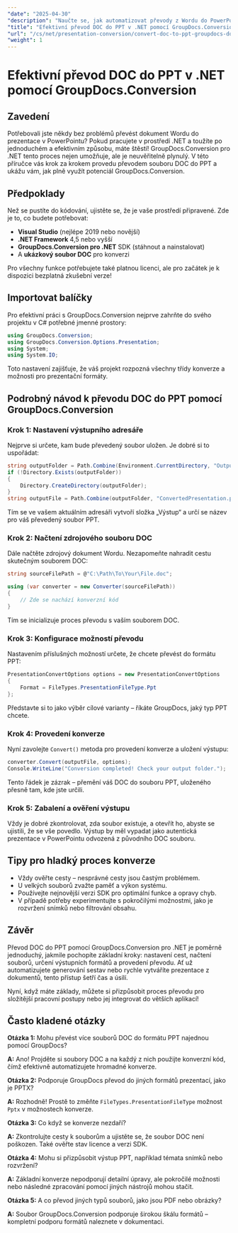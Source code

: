 ```yaml
---
"date": "2025-04-30"
"description": "Naučte se, jak automatizovat převody z Wordu do PowerPointu pomocí nástroje GroupDocs.Conversion pro .NET. Zjednodušte si pracovní postupy s dokumenty pomocí tohoto podrobného průvodce."
"title": "Efektivní převod DOC do PPT v .NET pomocí GroupDocs.Conversion – Komplexní průvodce"
"url": "/cs/net/presentation-conversion/convert-doc-to-ppt-groupdocs-dotnet/"
"weight": 1
---
```


# Efektivní převod DOC do PPT v .NET pomocí GroupDocs.Conversion

## Zavedení

Potřebovali jste někdy bez problémů převést dokument Wordu do prezentace v PowerPointu? Pokud pracujete v prostředí .NET a toužíte po jednoduchém a efektivním způsobu, máte štěstí! GroupDocs.Conversion pro .NET tento proces nejen umožňuje, ale je neuvěřitelně plynulý. V této příručce vás krok za krokem provedu převodem souboru DOC do PPT a ukážu vám, jak plně využít potenciál GroupDocs.Conversion.


## Předpoklady

Než se pustíte do kódování, ujistěte se, že je vaše prostředí připravené. Zde je to, co budete potřebovat:

- **Visual Studio** (nejlépe 2019 nebo novější)
- **.NET Framework** 4,5 nebo vyšší
- **GroupDocs.Conversion pro .NET** SDK (stáhnout a nainstalovat)
- A **ukázkový soubor DOC** pro konverzi

Pro všechny funkce potřebujete také platnou licenci, ale pro začátek je k dispozici bezplatná zkušební verze!


## Importovat balíčky

Pro efektivní práci s GroupDocs.Conversion nejprve zahrňte do svého projektu v C# potřebné jmenné prostory:

```csharp
using GroupDocs.Conversion;
using GroupDocs.Conversion.Options.Presentation;
using System;
using System.IO;
```

Toto nastavení zajišťuje, že váš projekt rozpozná všechny třídy konverze a možnosti pro prezentační formáty.


## Podrobný návod k převodu DOC do PPT pomocí GroupDocs.Conversion

### Krok 1: Nastavení výstupního adresáře

Nejprve si určete, kam bude převedený soubor uložen. Je dobré si to uspořádat:

```csharp
string outputFolder = Path.Combine(Environment.CurrentDirectory, "Output");
if (!Directory.Exists(outputFolder))
{
    Directory.CreateDirectory(outputFolder);
}
string outputFile = Path.Combine(outputFolder, "ConvertedPresentation.ppt");
```

Tím se ve vašem aktuálním adresáři vytvoří složka „Výstup“ a určí se název pro váš převedený soubor PPT.


### Krok 2: Načtení zdrojového souboru DOC

Dále načtěte zdrojový dokument Wordu. Nezapomeňte nahradit cestu skutečným souborem DOC:

```csharp
string sourceFilePath = @"C:\Path\To\Your\File.doc";

using (var converter = new Converter(sourceFilePath))
{
    // Zde se nachází konverzní kód
}
```

Tím se inicializuje proces převodu s vaším souborem DOC.


### Krok 3: Konfigurace možností převodu

Nastavením příslušných možností určete, že chcete převést do formátu PPT:

```csharp
PresentationConvertOptions options = new PresentationConvertOptions
{
    Format = FileTypes.PresentationFileType.Ppt
};
```

Představte si to jako výběr cílové varianty – říkáte GroupDocs, jaký typ PPT chcete.


### Krok 4: Provedení konverze

Nyní zavolejte `Convert()` metoda pro provedení konverze a uložení výstupu:

```csharp
converter.Convert(outputFile, options);
Console.WriteLine("Conversion completed! Check your output folder.");
```

Tento řádek je zázrak – přemění váš DOC do souboru PPT, uloženého přesně tam, kde jste určili.


### Krok 5: Zabalení a ověření výstupu

Vždy je dobré zkontrolovat, zda soubor existuje, a otevřít ho, abyste se ujistili, že se vše povedlo. Výstup by měl vypadat jako autentická prezentace v PowerPointu odvozená z původního DOC souboru.


## Tipy pro hladký proces konverze

- Vždy ověřte cesty – nesprávné cesty jsou častým problémem.
- U velkých souborů zvažte paměť a výkon systému.
- Používejte nejnovější verzi SDK pro optimální funkce a opravy chyb.
- V případě potřeby experimentujte s pokročilými možnostmi, jako je rozvržení snímků nebo filtrování obsahu.


## Závěr

Převod DOC do PPT pomocí GroupDocs.Conversion pro .NET je poměrně jednoduchý, jakmile pochopíte základní kroky: nastavení cest, načtení souborů, určení výstupních formátů a provedení převodu. Ať už automatizujete generování sestav nebo rychle vytváříte prezentace z dokumentů, tento přístup šetří čas a úsilí.

Nyní, když máte základy, můžete si přizpůsobit proces převodu pro složitější pracovní postupy nebo jej integrovat do větších aplikací!


## Často kladené otázky

**Otázka 1:** Mohu převést více souborů DOC do formátu PPT najednou pomocí GroupDocs?  

**A:** Ano! Projděte si soubory DOC a na každý z nich použijte konverzní kód, čímž efektivně automatizujete hromadné konverze.

**Otázka 2:** Podporuje GroupDocs převod do jiných formátů prezentací, jako je PPTX?  

**A:** Rozhodně! Prostě to změňte `FileTypes.PresentationFileType` možnost `Pptx` v možnostech konverze.

**Otázka 3:** Co když se konverze nezdaří?  

**A:** Zkontrolujte cesty k souborům a ujistěte se, že soubor DOC není poškozen. Také ověřte stav licence a verzi SDK.

**Otázka 4:** Mohu si přizpůsobit výstup PPT, například témata snímků nebo rozvržení?  

**A:** Základní konverze nepodporují detailní úpravy, ale pokročilé možnosti nebo následné zpracování pomocí jiných nástrojů mohou stačit.

**Otázka 5:** A co převod jiných typů souborů, jako jsou PDF nebo obrázky?  

**A:** Soubor GroupDocs.Conversion podporuje širokou škálu formátů – kompletní podporu formátů naleznete v dokumentaci.